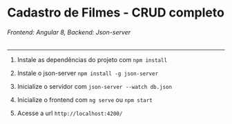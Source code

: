 # Cadastro de Filmes - CRUD completo

###### Frontend: Angular 8, Backend: Json-server

------

1. Instale as dependências do projeto com `npm install`

2. Instale o json-server `npm install -g json-server`

3. Inicialize o servidor com `json-server --watch db.json` 

4. Inicialize o frontend com `ng serve` ou `npm start`

5. Acesse a url `http://localhost:4200/`  

   
